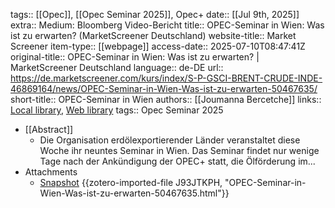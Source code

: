 tags:: [[Opec]], [[Opec Seminar 2025]], Opec+
date:: [[Jul 9th, 2025]]
extra:: Medium: Bloomberg Video-Bericht
title:: OPEC-Seminar in Wien: Was ist zu erwarten? (MarketScreener Deutschland)
website-title:: Market Screener
item-type:: [[webpage]]
access-date:: 2025-07-10T08:47:41Z
original-title:: OPEC-Seminar in Wien: Was ist zu erwarten? | MarketScreener Deutschland
language:: de-DE
url:: https://de.marketscreener.com/kurs/index/S-P-GSCI-BRENT-CRUDE-INDE-46869164/news/OPEC-Seminar-in-Wien-Was-ist-zu-erwarten-50467635/
short-title:: OPEC-Seminar in Wien
authors:: [[Joumanna Bercetche]]
links:: [Local library](zotero://select/library/items/8CLM6BUA), [Web library](https://www.zotero.org/users/46463/items/8CLM6BUA)
tags:: Opec Seminar 2025

- [[Abstract]]
	- Die Organisation erdölexportierender Länder veranstaltet diese Woche ihr neuntes Seminar in Wien. Das Seminar findet nur wenige Tage nach der Ankündigung der OPEC+ statt, die Ölförderung im...
- Attachments
	- [Snapshot](https://de.marketscreener.com/kurs/index/S-P-GSCI-BRENT-CRUDE-INDE-46869164/news/OPEC-Seminar-in-Wien-Was-ist-zu-erwarten-50467635/) {{zotero-imported-file J93JTKPH, "OPEC-Seminar-in-Wien-Was-ist-zu-erwarten-50467635.html"}}